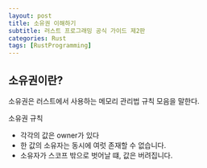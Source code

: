 ```yaml
---
layout: post
title: 소유권 이해하기
subtitle: 러스트 프로그래밍 공식 가이드 제2판
categories: Rust
tags: [RustProgramming]
---
```


## 소유권이란?
소유권은 러스트에서 사용하는 메모리 관리법 규칙 모음을 말한다.

소유권 규칙
- 각각의 값은 owner가 있다
- 한 값의 소유자는 동시에 여럿 존재할 수 없습니다.
- 소유자가 스코프 밖으로 벗어날 떄, 값은 버려집니다.

